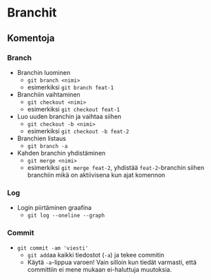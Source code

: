 # Branchit

## Komentoja

### Branch

- Branchin luominen
  - `git branch <nimi>`
  - esimerkiksi `git branch feat-1`
- Branchiin vaihtaminen
  - `git checkout <nimi>`
  - esimerkiksi `git checkout feat-1`
- Luo uuden branchin ja vaihtaa siihen
  - `git checkout -b <nimi>`
  - esimerkiksi `git checkout -b feat-2`
- Branchien listaus
  - `git branch -a`
- Kahden branchin yhdistäminen
  - `git merge <nimi>`
  - esimerkiksi `git merge feat-2`, yhdistää `feat-2`-branchin siihen branchiin mikä on aktiivisena kun ajat komennon

### Log

- Login piirtäminen graafina
  - `git log --oneline --graph`

### Commit

- `git commit -am 'viesti'`
  - `git add`aa kaikki tiedostot (`-a`) ja tekee commitin
  - Käytä `-a`-lippua varoen! Vain silloin kun tiedät varmasti, että committiin ei mene mukaan ei-haluttuja muutoksia.
